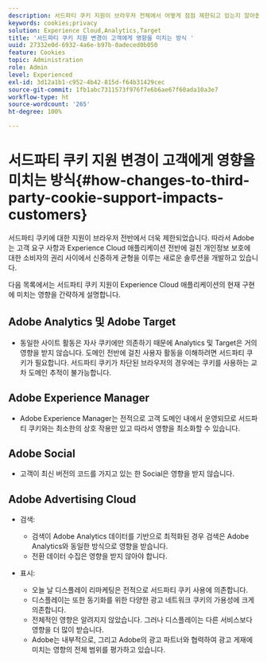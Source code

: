 ```yaml
---
description: 서드파티 쿠키 지원이 브라우저 전체에서 어떻게 점점 제한되고 있는지 알아봅니다.
keywords: cookies;privacy
solution: Experience Cloud,Analytics,Target
title: '서드파티 쿠키 지원 변경이 고객에게 영향을 미치는 방식 '
uuid: 27332e0d-6932-4a6e-b97b-0adeced0b050
feature: Cookies
topic: Administration
role: Admin
level: Experienced
exl-id: 3d12a1b1-c952-4b42-815d-f64b31429cec
source-git-commit: 1fb1abc7311573f976f7e6b6ae67f60ada10a3e7
workflow-type: ht
source-wordcount: '265'
ht-degree: 100%

---
```


# 서드파티 쿠키 지원 변경이 고객에게 영향을 미치는 방식{#how-changes-to-third-party-cookie-support-impacts-customers}

서드파티 쿠키에 대한 지원이 브라우저 전반에서 더욱 제한되었습니다. 따라서 Adobe는 고객 요구 사항과 Experience Cloud 애플리케이션 전반에 걸친 개인정보 보호에 대한 소비자의 권리 사이에서 신중하게 균형을 이루는 새로운 솔루션을 개발하고 있습니다.

다음 목록에서는 서드파티 쿠키 지원이 Experience Cloud 애플리케이션의 현재 구현에 미치는 영향을 간략하게 설명합니다.

## Adobe Analytics 및 Adobe Target

* 동일한 사이트 활동은 자사 쿠키에만 의존하기 때문에 Analytics 및 Target은 거의 영향을 받지 않습니다. 도메인 전반에 걸친 사용자 활동을 이해하려면 서드파티 쿠키가 필요합니다. 서드파티 쿠키가 차단된 브라우저의 경우에는 쿠키를 사용하는 교차 도메인 추적이 불가능합니다.

## Adobe Experience Manager

* Adobe Experience Manager는 전적으로 고객 도메인 내에서 운영되므로 서드파티 쿠키와는 최소한의 상호 작용만 있고 따라서 영향을 최소화할 수 있습니다.

## Adobe Social

* 고객이 최신 버전의 코드를 가지고 있는 한 Social은 영향을 받지 않습니다.

## Adobe Advertising Cloud

* 검색:

   * 검색이 Adobe Analytics 데이터를 기반으로 최적화된 경우 검색은 Adobe Analytics와 동일한 방식으로 영향을 받습니다.
   * 전환 데이터 수집은 영향을 받지 않아야 합니다.

* 표시:

   * 오늘 날 디스플레이 리마케팅은 전적으로 서드파티 쿠키 사용에 의존합니다.
   * 디스플레이는 또한 동기화를 위한 다양한 광고 네트워크 쿠키의 가용성에 크게 의존합니다.
   * 전체적인 영향은 알려지지 않았습니다. 그러나 디스플레이는 다른 서비스보다 영향을 더 많이 받습니다.
   * Adobe는 내부적으로, 그리고 Adobe의 광고 파트너와 협력하여 광고 게재에 미치는 영향의 전체 범위를 평가하고 있습니다.
